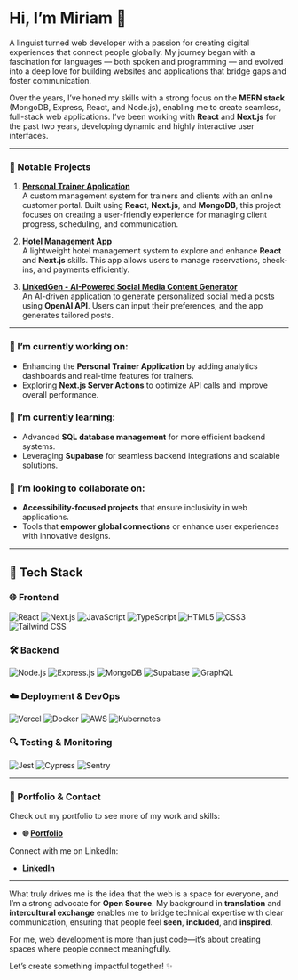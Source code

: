 # Hi, I’m Miriam 👋

A linguist turned web developer with a passion for creating digital experiences that connect people globally. My journey began with a fascination for languages — both spoken and programming — and evolved into a deep love for building websites and applications that bridge gaps and foster communication.

Over the years, I’ve honed my skills with a strong focus on the **MERN stack** (MongoDB, Express, React, and Node.js), enabling me to create seamless, full-stack web applications. I’ve been working with **React** and **Next.js** for the past two years, developing dynamic and highly interactive user interfaces.

---

### 🌟 Notable Projects

1. **[Personal Trainer Application](https://personaltrainer-k-gerth.vercel.app/)**  
   A custom management system for trainers and clients with an online customer portal. Built using **React**, **Next.js**, and **MongoDB**, this project focuses on creating a user-friendly experience for managing client progress, scheduling, and communication.  

2. **[Hotel Management App](https://the-wild-oasis-website-demo-iota.vercel.app/)**  
   A lightweight hotel management system to explore and enhance **React** and **Next.js** skills. This app allows users to manage reservations, check-ins, and payments efficiently.  

3. **[LinkedGen - AI-Powered Social Media Content Generator](https://github.com/MiriamS284/linkedGen)**  
   An AI-driven application to generate personalized social media posts using **OpenAI API**. Users can input their preferences, and the app generates tailored posts.  

---

### 🔭 I’m currently working on:
- Enhancing the **Personal Trainer Application** by adding analytics dashboards and real-time features for trainers.  
- Exploring **Next.js Server Actions** to optimize API calls and improve overall performance.  

### 🌱 I’m currently learning:
- Advanced **SQL database management** for more efficient backend systems.  
- Leveraging **Supabase** for seamless backend integrations and scalable solutions.  

### 👯 I’m looking to collaborate on:
- **Accessibility-focused projects** that ensure inclusivity in web applications.  
- Tools that **empower global connections** or enhance user experiences with innovative designs.  

---

## 🔧 Tech Stack

### 🌐 Frontend
<p>
  <img src="https://img.shields.io/badge/React-20232A?style=for-the-badge&logo=react&logoColor=61DAFB" alt="React" />
  <img src="https://img.shields.io/badge/Next.js-000000?style=for-the-badge&logo=nextdotjs&logoColor=white" alt="Next.js" />
  <img src="https://img.shields.io/badge/JavaScript-F7DF1E?style=for-the-badge&logo=javascript&logoColor=black" alt="JavaScript" />
  <img src="https://img.shields.io/badge/TypeScript-007ACC?style=for-the-badge&logo=typescript&logoColor=white" alt="TypeScript" />
  <img src="https://img.shields.io/badge/HTML5-E34F26?style=for-the-badge&logo=html5&logoColor=white" alt="HTML5" />
  <img src="https://img.shields.io/badge/CSS3-1572B6?style=for-the-badge&logo=css3&logoColor=white" alt="CSS3" />
  <img src="https://img.shields.io/badge/TailwindCSS-38B2AC?style=for-the-badge&logo=tailwind-css&logoColor=white" alt="Tailwind CSS" />
</p>

### 🛠 Backend
<p>
  <img src="https://img.shields.io/badge/Node.js-43853D?style=for-the-badge&logo=node.js&logoColor=white" alt="Node.js" />
  <img src="https://img.shields.io/badge/Express.js-000000?style=for-the-badge&logo=express&logoColor=white" alt="Express.js" />
  <img src="https://img.shields.io/badge/MongoDB-4EA94B?style=for-the-badge&logo=mongodb&logoColor=white" alt="MongoDB" />
  <img src="https://img.shields.io/badge/Supabase-3ECF8E?style=for-the-badge&logo=supabase&logoColor=white" alt="Supabase" />
  <img src="https://img.shields.io/badge/GraphQL-E10098?style=for-the-badge&logo=graphql&logoColor=white" alt="GraphQL" />
</p>

### ☁️ Deployment & DevOps
<p>
  <img src="https://img.shields.io/badge/Vercel-000000?style=for-the-badge&logo=vercel&logoColor=white" alt="Vercel" />
  <img src="https://img.shields.io/badge/Docker-2496ED?style=for-the-badge&logo=docker&logoColor=white" alt="Docker" />
  <img src="https://img.shields.io/badge/AWS-232F3E?style=for-the-badge&logo=amazon-aws&logoColor=white" alt="AWS" />
  <img src="https://img.shields.io/badge/Kubernetes-326CE5?style=for-the-badge&logo=kubernetes&logoColor=white" alt="Kubernetes" />
</p>

### 🔍 Testing & Monitoring
<p>
  <img src="https://img.shields.io/badge/Jest-C21325?style=for-the-badge&logo=jest&logoColor=white" alt="Jest" />
  <img src="https://img.shields.io/badge/Cypress-17202C?style=for-the-badge&logo=cypress&logoColor=white" alt="Cypress" />
  <img src="https://img.shields.io/badge/Sentry-362D59?style=for-the-badge&logo=sentry&logoColor=white" alt="Sentry" />
</p>

---

### 💼 Portfolio & Contact

Check out my portfolio to see more of my work and skills:  
- **🌐 [Portfolio](https://webdev-portfolio-sigma.vercel.app/)**  

Connect with me on LinkedIn:  
- **[LinkedIn](https://www.linkedin.com/in/miriam-sparbrod/)**  

---

What truly drives me is the idea that the web is a space for everyone, and I’m a strong advocate for **Open Source**. My background in **translation** and **intercultural exchange** enables me to bridge technical expertise with clear communication, ensuring that people feel **seen**, **included**, and **inspired**.

For me, web development is more than just code—it’s about creating spaces where people connect meaningfully.

Let’s create something impactful together! ✨

